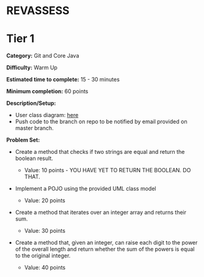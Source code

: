 # REVASSESS
# Tier 1

**Category:** Git and Core Java

**Difficulty:** Warm Up

**Estimated time to complete:** 15 - 30 minutes

**Minimum completion:** 60 points

**Description/Setup:**
  - User class diagram: [here](https://revature-note-assets.s3.amazonaws.com/quizzard-class-diagram-tier-1.png)
  - Push code to the branch on repo to be notified by email provided on master branch.

**Problem Set:**
  - Create a method that checks if two strings are equal and return the boolean result.
    - Value: 10 points - YOU HAVE YET TO RETURN THE BOOLEAN. DO THAT.


  - Implement a POJO using the provided UML class model
    - Value: 20 points


  - Create a method that iterates over an integer array and returns their sum.
    - Value: 30 points
	

  - Create a method that, given an integer, can raise each digit to the power of the overall length and return whether the sum of the powers is equal to the original integer.
    - Value: 40 points

